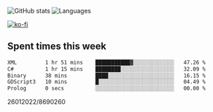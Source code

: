 ![GitHub stats](https://github-readme-stats.vercel.app/api?username=emipa606&theme=github_dark&show_icons=true) 
![Languages](https://github-readme-stats.vercel.app/api/top-langs/?username=emipa606&theme=github_dark&layout=compact)

[![ko-fi](https://ko-fi.com/img/githubbutton_sm.svg)](https://ko-fi.com/G2G55DDYD)

## Spent times this week
<!--START_SECTION:waka-->

```txt
XML         1 hr 51 mins    ███████████▓░░░░░░░░░░░░░   47.26 %
C#          1 hr 15 mins    ████████░░░░░░░░░░░░░░░░░   32.09 %
Binary      38 mins         ████░░░░░░░░░░░░░░░░░░░░░   16.15 %
GDScript3   10 mins         █░░░░░░░░░░░░░░░░░░░░░░░░   04.49 %
Prolog      0 secs          ░░░░░░░░░░░░░░░░░░░░░░░░░   00.00 %
```

<!--END_SECTION:waka-->


26012022/8690260
